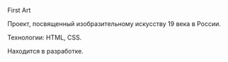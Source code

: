 First Art

Проект, посвященный изобразительному искусству 19 века в России.

Технологии: HTML, CSS.

Находится в разработке.